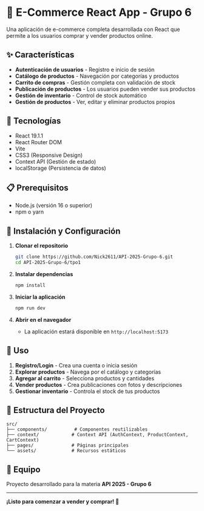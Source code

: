 # 🛒 E-Commerce React App - Grupo 6

Una aplicación de e-commerce completa desarrollada con React que permite a los usuarios comprar y vender productos online.

## ✨ Características

- **Autenticación de usuarios** - Registro e inicio de sesión
- **Catálogo de productos** - Navegación por categorías y productos
- **Carrito de compras** - Gestión completa con validación de stock
- **Publicación de productos** - Los usuarios pueden vender sus productos
- **Gestión de inventario** - Control de stock automático
- **Gestión de productos** - Ver, editar y eliminar productos propios

## 🚀 Tecnologías

- React 19.1.1
- React Router DOM
- Vite
- CSS3 (Responsive Design)
- Context API (Gestión de estado)
- localStorage (Persistencia de datos)

## 📋 Prerequisitos

- Node.js (versión 16 o superior)
- npm o yarn

## 🔧 Instalación y Configuración

1. **Clonar el repositorio**
   ```bash
   git clone https://github.com/Nick2611/API-2025-Grupo-6.git
   cd API-2025-Grupo-6/tpo1
   ```

2. **Instalar dependencias**
   ```bash
   npm install
   ```

3. **Iniciar la aplicación**
   ```bash
   npm run dev
   ```

4. **Abrir en el navegador**
   - La aplicación estará disponible en `http://localhost:5173`

## 👤 Uso

1. **Registro/Login** - Crea una cuenta o inicia sesión
2. **Explorar productos** - Navega por el catálogo y categorías
3. **Agregar al carrito** - Selecciona productos y cantidades
4. **Vender productos** - Crea publicaciones con fotos y descripciones
5. **Gestionar inventario** - Controla el stock de tus productos

## 📁 Estructura del Proyecto

```
src/
├── components/          # Componentes reutilizables
├── context/            # Context API (AuthContext, ProductContext, CartContext)
├── pages/              # Páginas principales
└── assets/             # Recursos estáticos
```

## 👥 Equipo

Proyecto desarrollado para la materia **API 2025 - Grupo 6**

---

**¡Listo para comenzar a vender y comprar! 🎉**
